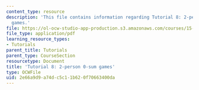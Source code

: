 ```yaml
---
content_type: resource
description: 'This file contains information regarding Tutorial 8: 2-person 0-sum
  games.'
file: https://ol-ocw-studio-app-production.s3.amazonaws.com/courses/15-053-optimization-methods-in-management-science-spring-2013/2e66a9d9a74dc5c11b620f70663400da_MIT15_053S13_tut08.pdf
file_type: application/pdf
learning_resource_types:
- Tutorials
parent_title: Tutorials
parent_type: CourseSection
resourcetype: Document
title: 'Tutorial 8: 2-person 0-sum games'
type: OCWFile
uid: 2e66a9d9-a74d-c5c1-1b62-0f70663400da
---
```


